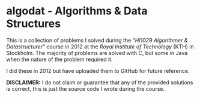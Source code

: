 algodat - Algorithms & Data Structures
=======

This is a collection of problems I solved during the <i>"HI1029 Algorithmer & Datastructurer"</i> course in 2012 at the <i>Royal Institute of Technology</i> (KTH) in Stockholm. The majority of problems are solved with C, but some in Java when the nature of the problem required it.

I did these in 2012 but have uploaded them to GitHub for future reference.

<b>DISCLAIMER:</b> I do not claim or guarantee that any of the provided solutions is correct, this is just the source code I wrote during the course.
